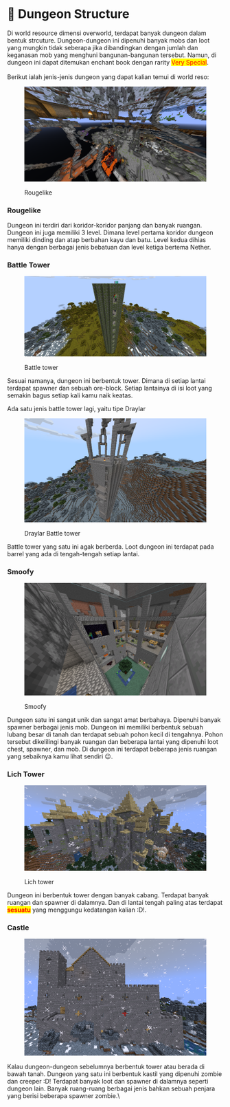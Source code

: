 # 🏯 Dungeon Structure

Di world resource dimensi overworld, terdapat banyak dungeon dalam bentuk strcuture. Dungeon-dungeon ini dipenuhi banyak mobs dan loot yang mungkin tidak seberapa jika dibandingkan dengan jumlah dan keganasan mob yang menghuni bangunan-bangunan tersebut. Namun, di dungeon ini dapat ditemukan enchant book dengan rarity <mark style="color:red;">Very Special</mark>.\
\
Berikut ialah jenis-jenis dungeon yang dapat kalian temui di world reso:

<figure><img src="../../.gitbook/assets/image.png" alt="Dungeon di bawah tanah, memiliki 3 level"><figcaption><p>Rougelike</p></figcaption></figure>

### Rougelike

Dungeon ini terdiri dari koridor-koridor panjang dan banyak ruangan. Dungeon ini juga memiliki 3 level. Dimana level pertama koridor dungeon memiliki dinding dan atap berbahan kayu dan batu. Level kedua dihias hanya dengan berbagai jenis bebatuan dan level ketiga bertema Nether.

### Battle Tower

<figure><img src="../../.gitbook/assets/image (1).png" alt=""><figcaption><p>Battle tower</p></figcaption></figure>

Sesuai namanya, dungeon ini berbentuk tower. Dimana di setiap lantai terdapat spawner dan sebuah ore-block. Setiap lantainya di isi loot yang semakin bagus setiap kali kamu naik keatas.

Ada satu jenis battle tower lagi, yaitu tipe Draylar

<figure><img src="../../.gitbook/assets/image (4).png" alt=""><figcaption><p>Draylar Battle tower</p></figcaption></figure>

Battle tower yang satu ini agak berberda. Loot dungeon ini terdapat pada barrel yang ada di tengah-tengah setiap lantai.&#x20;

### Smoofy

<figure><img src="../../.gitbook/assets/image (3).png" alt=""><figcaption><p>Smoofy</p></figcaption></figure>

Dungeon satu ini sangat unik dan sangat amat berbahaya. Dipenuhi banyak spawner berbagai jenis mob. Dungeon ini memiliki berbentuk sebuah lubang besar di tanah dan terdapat sebuah pohon kecil di tengahnya. Pohon tersebut dikelilingi banyak ruangan dan beberapa lantai yang dipenuhi loot chest, spawner, dan mob. Di dungeon ini terdapat beberapa jenis ruangan yang sebaiknya kamu lihat sendiri :wink:.

### Lich Tower

<figure><img src="../../.gitbook/assets/image (5).png" alt=""><figcaption><p>Lich tower</p></figcaption></figure>

Dungeon ini berbentuk tower dengan banyak cabang. Terdapat banyak ruangan dan spawner di dalamnya. Dan di lantai tengah paling atas terdapat <mark style="color:red;">**sesuatu**</mark> yang menggungu kedatangan kalian :D!.

### Castle

<figure><img src="../../.gitbook/assets/image (6).png" alt=""><figcaption></figcaption></figure>

Kalau dungeon-dungeon sebelumnya berbentuk tower atau berada di bawah tanah. Dungeon yang satu ini berbentuk kastil yang dipenuhi zombie dan creeper :D! Terdapat banyak loot dan spawner di dalamnya seperti dungeon lain. Banyak ruang-ruang berbagai jenis bahkan sebuah penjara yang berisi beberapa spawner zombie.\
